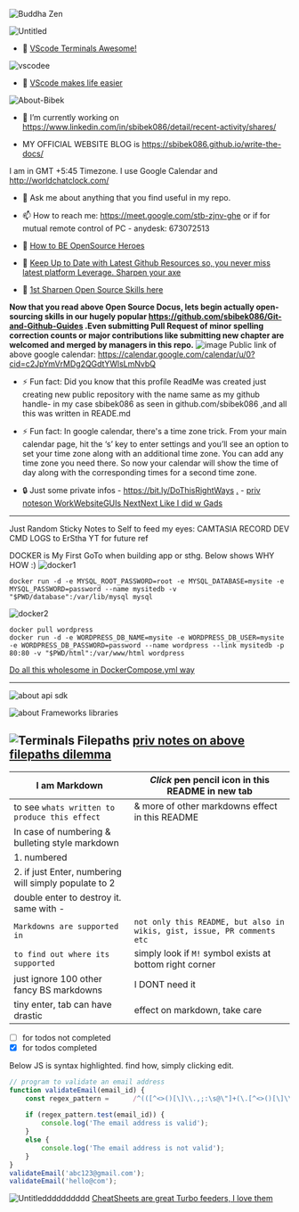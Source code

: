 ![Buddha Zen](https://user-images.githubusercontent.com/11883023/150837338-f0c237f0-ce29-4f8b-9c20-c2f34054f79b.jpg)

![Untitled](https://user-images.githubusercontent.com/11883023/175775284-1f9a7747-7960-4efe-856f-d0eb41ea2afa.png)
- 📙 [VScode Terminals Awesome!](https://code.visualstudio.com/docs/editor/integrated-terminal)

![vscodee](https://user-images.githubusercontent.com/11883023/175775728-f8303767-1256-4397-b69a-702270d0f0d6.jpg)
- 📙 [VScode makes life easier](https://code.visualstudio.com/docs/getstarted/tips-and-tricks#vscode)

![About-Bibek](https://user-images.githubusercontent.com/11883023/170458925-cb1673ac-f378-4e99-9369-9b4a5712abf3.jpg)

- 🔭 I’m currently working on https://www.linkedin.com/in/sbibek086/detail/recent-activity/shares/

- MY OFFICIAL WEBSITE BLOG is https://sbibek086.github.io/write-the-docs/

 I am in GMT +5:45 Timezone. I use Google Calendar and http://worldchatclock.com/
- 💬 Ask me about anything that you find useful in my repo.

- 📫 How to reach me: https://meet.google.com/stb-zjnv-ghe or if for mutual remote control of PC - anydesk: 673072513

- 📙 [How to BE OpenSource Heroes](https://opensource.guide/how-to-contribute/)
- 📙 [Keep Up to Date with Latest Github Resources so, you never miss latest platform Leverage. Sharpen your axe](https://github.blog/)    
- 📙 [1st Sharpen Open Source Skills here](https://docs.github.com/en/communities)  

**Now that you read above Open Source Docus, lets begin actually open-sourcing skills in our hugely popular https://github.com/sbibek086/Git-and-Github-Guides .Even submitting Pull Request of minor spelling correction counts or major contributions like submitting new chapter are welcomed and merged by managers in this repo.**
![image](https://user-images.githubusercontent.com/11883023/188381450-70e2ec29-3858-497f-aaba-4ce05dd77ff5.png)
Public link of above google calendar: https://calendar.google.com/calendar/u/0?cid=c2JpYmVrMDg2QGdtYWlsLmNvbQ
- ⚡ Fun fact: Did you know that this profile ReadMe was created just creating new public repository with the name same as my github handle- in my case sbibek086 as seen in github.com/sbibek086 ,and all this was written in READE.md
- ⚡ Fun fact: In google calendar, there's a time zone trick. From your main calendar page, hit the ‘s’ key to enter settings and you’ll see an option to set your time zone along with an additional time zone. You can add any time zone you need there. So now your calendar will show the time of day along with the corresponding times for a second time zone.  

- 🔒 Just some private infos - https://bit.ly/DoThisRightWays [.](https://gist.github.com/sbibek086/d7b400fb94f250b23fa8ea306de87f68#comments)
                             - [priv noteson WorkWebsiteGUIs NextNext Like I did w Gads](https://github.com/sbibek086/sbibek086.io/issues/13)
---
Just Random Sticky Notes to Self to feed my eyes:
CAMTASIA RECORD DEV CMD LOGS to ErStha YT for future ref

DOCKER is My First GoTo when building app or sthg. Below shows WHY HOW :)
![docker1](https://user-images.githubusercontent.com/11883023/192002006-b2bc08ba-45e0-4765-b9bf-40ab23bd7c74.png)

```
docker run -d -e MYSQL_ROOT_PASSWORD=root -e MYSQL_DATABASE=mysite -e MYSQL_PASSWORD=password --name mysitedb -v "$PWD/database":/var/lib/mysql mysql
```
![docker2](https://user-images.githubusercontent.com/11883023/192002125-893e6b7e-eaf9-4f3e-a16d-b5e5a70b3fe7.png)

```
docker pull wordpress
docker run -d -e WORDPRESS_DB_NAME=mysite -e WORDPRESS_DB_USER=mysite -e WORDPRESS_DB_PASSWORD=password --name wordpress --link mysitedb -p 80:80 -v "$PWD/html":/var/www/html wordpress
```
[Do all this wholesome in DockerCompose.yml way](https://sbibek086.github.io/write-the-docs/2022-04-30-YML-HowToWrite-ItsA2Zusage.html)

---
![about api sdk](https://user-images.githubusercontent.com/11883023/161394976-5e6e4a52-d88d-4c90-aacc-38eb3e8e5527.png)

![about Frameworks libraries](https://user-images.githubusercontent.com/11883023/161394716-8fa526a0-278e-41f1-a164-9df95fbf948e.png)

![Terminals Filepaths](https://user-images.githubusercontent.com/11883023/167841841-76ea9dd9-9351-4bba-994a-18cdf03db67f.jpg)
[priv notes on above filepaths dilemma](https://github.com/sbibek086/Git-and-Github-Guides/issues/4)
---
|**I am Markdown** | *Click* ~~pen~~ pencil icon in this README in new tab|
|  --------------------|---------------------------------------------------------------|
|to see `whats written to produce this effect` | & more of other markdowns effect in this README|
| In case of numbering & bulleting style markdown|                        |
|1. numbered                                                         |                      |
|2. if just Enter, numbering will simply populate to 2 |                  |
|double enter to destroy it. same with - |                    |
|`Markdowns are supported in` | `not only this README, but also in wikis, gist, issue, PR comments etc` |
| `to find out where its supported` | simply look if `M!` symbol exists at bottom right corner |
| just ignore 100  other fancy BS markdowns | I DONT need it |
| tiny enter, tab can have drastic | effect on markdown, take care |

- [ ] for todos not completed
- [X] for todos completed 

Below JS is syntax highlighted. find how, simply clicking edit.
```javascript
// program to validate an email address
function validateEmail(email_id) {
    const regex_pattern =      /^(([^<>()[\]\\.,;:\s@\"]+(\.[^<>()[\]\\.,;:\s@\"]+)*)|(\".+\"))@((\[[0-9]{1,3}\.[0-9]{1,3}\.[0-9]{1,3}\.[0-9]{1,3}\])|(([a-zA-Z\-0-9]+\.)+[a-zA-Z]{2,}))$/;
    
    if (regex_pattern.test(email_id)) {
        console.log('The email address is valid');
    }
    else {
        console.log('The email address is not valid');
    }
}
validateEmail('abc123@gmail.com');
validateEmail('hello@com');
```
![Untitledddddddddd](https://user-images.githubusercontent.com/11883023/175770518-7c0c691d-58bb-4264-9162-bed10d9c0940.png)
[CheatSheets are great Turbo feeders, I love them](https://www.pinterest.com/saarcblog/jus-myrequirements-devp-cheats/)
